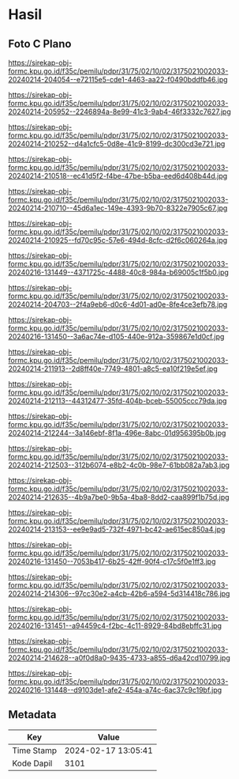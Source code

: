 # Hasil

## Foto C Plano

https://sirekap-obj-formc.kpu.go.id/f35c/pemilu/pdpr/31/75/02/10/02/3175021002033-20240214-204054--e72115e5-cde1-4463-aa22-f0490bddfb46.jpg

https://sirekap-obj-formc.kpu.go.id/f35c/pemilu/pdpr/31/75/02/10/02/3175021002033-20240214-205952--2246894a-8e99-41c3-9ab4-46f3332c7627.jpg

https://sirekap-obj-formc.kpu.go.id/f35c/pemilu/pdpr/31/75/02/10/02/3175021002033-20240214-210252--d4a1cfc5-0d8e-41c9-8199-dc300cd3e721.jpg

https://sirekap-obj-formc.kpu.go.id/f35c/pemilu/pdpr/31/75/02/10/02/3175021002033-20240214-210518--ec41d5f2-f4be-47be-b5ba-eed6d408b44d.jpg

https://sirekap-obj-formc.kpu.go.id/f35c/pemilu/pdpr/31/75/02/10/02/3175021002033-20240214-210710--45d6a1ec-149e-4393-9b70-8322e7905c67.jpg

https://sirekap-obj-formc.kpu.go.id/f35c/pemilu/pdpr/31/75/02/10/02/3175021002033-20240214-210925--fd70c95c-57e6-494d-8cfc-d2f6c060264a.jpg

https://sirekap-obj-formc.kpu.go.id/f35c/pemilu/pdpr/31/75/02/10/02/3175021002033-20240216-131449--4371725c-4488-40c8-984a-b69005c1f5b0.jpg

https://sirekap-obj-formc.kpu.go.id/f35c/pemilu/pdpr/31/75/02/10/02/3175021002033-20240214-204703--2f4a9eb6-d0c6-4d01-ad0e-8fe4ce3efb78.jpg

https://sirekap-obj-formc.kpu.go.id/f35c/pemilu/pdpr/31/75/02/10/02/3175021002033-20240216-131450--3a6ac74e-d105-440e-912a-359867e1d0cf.jpg

https://sirekap-obj-formc.kpu.go.id/f35c/pemilu/pdpr/31/75/02/10/02/3175021002033-20240214-211913--2d8ff40e-7749-4801-a8c5-ea10f219e5ef.jpg

https://sirekap-obj-formc.kpu.go.id/f35c/pemilu/pdpr/31/75/02/10/02/3175021002033-20240214-212113--44312477-35fd-404b-bceb-55005ccc79da.jpg

https://sirekap-obj-formc.kpu.go.id/f35c/pemilu/pdpr/31/75/02/10/02/3175021002033-20240214-212244--3a146ebf-8f1a-496e-8abc-01d956395b0b.jpg

https://sirekap-obj-formc.kpu.go.id/f35c/pemilu/pdpr/31/75/02/10/02/3175021002033-20240214-212503--312b6074-e8b2-4c0b-98e7-61bb082a7ab3.jpg

https://sirekap-obj-formc.kpu.go.id/f35c/pemilu/pdpr/31/75/02/10/02/3175021002033-20240214-212635--4b9a7be0-9b5a-4ba8-8dd2-caa899f1b75d.jpg

https://sirekap-obj-formc.kpu.go.id/f35c/pemilu/pdpr/31/75/02/10/02/3175021002033-20240214-213153--ee9e9ad5-732f-4971-bc42-ae615ec850a4.jpg

https://sirekap-obj-formc.kpu.go.id/f35c/pemilu/pdpr/31/75/02/10/02/3175021002033-20240216-131450--7053b417-6b25-42ff-90f4-c17c5f0e1ff3.jpg

https://sirekap-obj-formc.kpu.go.id/f35c/pemilu/pdpr/31/75/02/10/02/3175021002033-20240214-214306--97cc30e2-a4cb-42b6-a594-5d314418c786.jpg

https://sirekap-obj-formc.kpu.go.id/f35c/pemilu/pdpr/31/75/02/10/02/3175021002033-20240216-131451--a94459c4-f2bc-4c11-8929-84bd8ebffc31.jpg

https://sirekap-obj-formc.kpu.go.id/f35c/pemilu/pdpr/31/75/02/10/02/3175021002033-20240214-214628--a0f0d8a0-9435-4733-a855-d6a42cd10799.jpg

https://sirekap-obj-formc.kpu.go.id/f35c/pemilu/pdpr/31/75/02/10/02/3175021002033-20240216-131448--d9103de1-afe2-454a-a74c-6ac37c9c19bf.jpg


## Metadata

| Key        | Value               |
| ---------- | ------------------- |
| Time Stamp | 2024-02-17 13:05:41 |
| Kode Dapil | 3101                |



